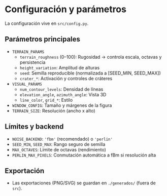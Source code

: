 # Configuración y parámetros

La configuración vive en `src/config.py`.

## Parámetros principales

- `TERRAIN_PARAMS`
  - `terrain_roughness` (0–100): Rugosidad → controla escala, octavas y persistencia
  - `height_variation`: Amplitud de alturas
  - `seed`: Semilla reproducible (normalizada a [SEED_MIN, SEED_MAX])
  - `crater_*`: Activación y controles de cráteres
- `VISUAL_PARAMS`
  - `num_contour_levels`: Densidad de líneas
  - `elevation_angle`, `azimuth_angle`: Vista 3D
  - `line_color`, `grid_*`: Estilo
- `WINDOW_CONFIG`: Tamaño y márgenes de la figura
- `TERRAIN_SIZE`: Resolución (ancho x alto)

## Límites y backend

- `NOISE_BACKEND`: `'fbm'` (recomendado) o `'perlin'`
- `SEED_MIN`, `SEED_MAX`: Rango seguro de semilla
- `MAX_OCTAVES`: Límite de octavas (rendimiento)
- `PERLIN_MAX_PIXELS`: Conmutación automática a fBm si resolución alta

## Exportación

- Las exportaciones (PNG/SVG) se guardan en `./generados/` (fuera de `src`).
